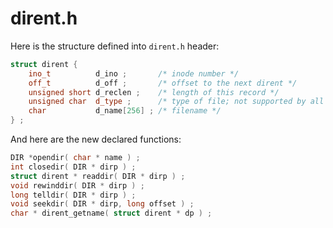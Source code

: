 # dirent.h

Here is the structure defined into ```dirent.h``` header:

```cpp
struct dirent {
    ino_t          d_ino ;       /* inode number */
    off_t          d_off ;       /* offset to the next dirent */
    unsigned short d_reclen ;    /* length of this record */
    unsigned char  d_type ;      /* type of file; not supported by all file system types */
    char           d_name[256] ; /* filename */
} ;
```

And here are the new declared functions:

```cpp
DIR *opendir( char * name ) ;
int closedir( DIR * dirp ) ;
struct dirent * readdir( DIR * dirp ) ;
void rewinddir( DIR * dirp ) ;
long telldir( DIR * dirp ) ;
void seekdir( DIR * dirp, long offset ) ;
char * dirent_getname( struct dirent * dp ) ;
```
